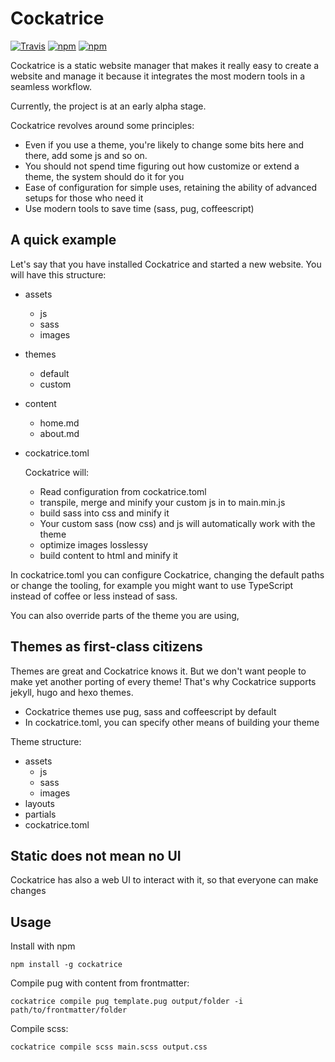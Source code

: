 # Cockatrice

[![Travis](https://img.shields.io/travis/Vesuvium/cockatrice.svg?style=for-the-badge)](https://travis-ci.org/Vesuvium/cockatrice)
[![npm](https://img.shields.io/npm/v/cockatrice.svg?style=for-the-badge)](https://www.npmjs.com/package/cockatrice)
[![npm](https://img.shields.io/badge/status-alpha-red.svg?style=for-the-badge)]()

Cockatrice is a static website manager that makes it really easy to create a
website and manage it because it integrates the most modern tools in a seamless
workflow.

Currently, the project is at an early alpha stage.

Cockatrice revolves around some principles:
- Even if you use a theme, you're likely to change some bits here and there,
  add some js and so on.
- You should not spend time figuring out how customize or extend a theme,
  the system should do it for you
- Ease of configuration for simple uses, retaining the ability of advanced
  setups for those who need it
- Use modern tools to save time (sass, pug, coffeescript)

## A quick example

Let's say that you have installed Cockatrice and started a new website.
You will have this structure:

- assets
   - js
   - sass
   - images
- themes
   - default
   - custom
- content
  - home.md
  - about.md
- cockatrice.toml

  Cockatrice will:
  - Read configuration from cockatrice.toml
  - transpile, merge and minify your custom js in to main.min.js
  - build sass into css and minify it
  - Your custom sass (now css) and js will automatically work with the theme
  - optimize images losslessy
  - build content to html and minify it

In cockatrice.toml you can configure Cockatrice, changing the default paths or
 change the tooling, for example you might want to use TypeScript instead of
 coffee or less instead of sass.

You can also override parts of the theme you are using,

## Themes as first-class citizens
Themes are great and Cockatrice knows it. But we don't want people to make yet
another porting of every theme! That's why Cockatrice supports jekyll, hugo and
 hexo themes.

- Cockatrice themes use pug, sass and coffeescript by default
- In cockatrice.toml, you can specify other means of building your theme

Theme structure:

- assets
  - js
  - sass
  - images
- layouts
- partials
- cockatrice.toml

## Static does not mean no UI

Cockatrice has also a web UI to interact with it, so that everyone can make
 changes

## Usage

Install with npm

```
npm install -g cockatrice
```

Compile pug with content from frontmatter:

```
cockatrice compile pug template.pug output/folder -i path/to/frontmatter/folder
```

Compile scss:
```
cockatrice compile scss main.scss output.css
```
